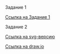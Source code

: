 Задание 1

[Ссылка на Задание 1](./frontend/Readme.md)

Задание 2

[Ссылка на svg-версию](./task2.svg)

[Ссылка на draw.io](https://viewer.diagrams.net/?tags=%7B%7D&lightbox=1&highlight=0000ff&edit=_blank&layers=1&nav=1&title=sprint_1_task2.drawio#R%3Cmxfile%3E%3Cdiagram%20name%3D%22DF%22%20id%3D%22BleSmaJVXqo2yb7Co1eL%22%3E7V1td%2BI20%2F41Oaf9QI7ld38kAfq6vdvutt0%2BX3occBK6BLJA9qW%2F%2FrGxJWRpZGRjyzJRtycJtjFGGs01M5q55sq5ffry3TZ%2BfnyzWSSrK9tafLlyJle2baP0R%2Fb6a%2F4aOcjLjzxsl4v8mHU88Hb5X1JciI%2B%2BLBfJrnThfrNZ7ZfP5YPzzXqdzPfFm%2FNj8Xa7%2BbwrHbrfrBalA8%2FxQ1K6UXbg7TxeJdxlfy0X%2B8f8aGgHx%2BPfJ8uHR%2FzJyI%2FyM08xvri48e4xXmw%2BU4ec6ZVzu91s9vlfT19uk1U2duVxmQnOkgfbJuu9zBvmP909LG%2B9j4%2F%2F%2FPB%2BffM%2FlPzh%2FjSKiqf9FK9eim9cPO3%2BKx6C7eZlvUiyu1hXzs3nx%2BU%2Befscz7Ozn9M5T4897p9W6SuU%2Fnm%2FXK1uN6vN9vBeZxEn4f08Pb7bbzcfEuqMPw%2BTu%2Fv0DP89iq%2F2Kdnuky%2FUoeJ7fZdsnpL99mt6SXE28osxLqRsZFvFgc%2FHObPdqDj4WJowpzgaF5LyQG5%2FHMz0j2I84bH98Ntfs4mL7n%2BcfVm9%2F%2Bm3x3febjayTw%2FtQzq2z%2FIDQMQ8vlslrCRBA5N%2BuaA0MkHIjQvyED8sjn%2F%2BoMACh4BR8Vfpx948l8bG%2F%2FiSrYybp3j7sFxfOeP0rPX8hfmJnPRXJkNWOlL70TIV1GwQs4tHx3P3m%2FV%2B9CneLuP09%2FrlKdku5%2FlF6832KV4BVyXxbj%2BKd%2BnfJy6MV%2Ftku473mZICL%2FyQnl6uH%2FKz8ct%2BQ53bPO%2BXqa4Z7Zb%2FiS65T%2BL9yzYZ7ZL9Pr1G9CmHx9kvN2upC9Pfz5vdMrtecFm6XpP9%2FFF09qCns1PIxYO8Wq6TEZYh9l3zfOFnh7cPd98g98q%2BPbwb%2F%2F6WmsV4tXwonmu3j7f7wyksD9nNVvFuVxKSZ0Rf4D8Uvw9idbdlj6SC%2B3w8JtR2qLa2m82C4GbGabv1Zp2%2B%2FSbezgt8cxxQ71VqkdPKsFjinuQKR12tcEjv5QOfyQ64yFmhCguhEs3pEh%2BY%2FBuvHzbpc%2F76df%2BYCvNxhpfArOefL5j4TPTKs1vI4WSezlCSTuRNNgnZeh0XJ56Wi0X2dlBMyoJE0N8qvm4hCraDXxdPAuD6mXJRnHV4SAyjbjQ%2F%2BMCQ4lcNhz6Gn6Oh4ADLxeOHxY06Wi7I9w0iGkQ0iCiNiPLuAXE65da443a2xj2FmPh7EqeOsD37%2Ft2bn9Nft2%2FfviJYrO072pEULHam%2F6PwNC6e44EnaOElAeSBR37gxH4GKJtPBYJm798mqdDRrzf7eE%2B9XiSrhH6dLJb0y9Vm%2FoE8ahmfUUfevi%2Ft7btWC87%2BD28%2F%2F%2Fv77uf3E%2Ffr5n%2FzN%2B9%2Ffbv8eyQxi11bN3YQMAPjhfzAeA6g%2BUiQ6pxxefefH0%2F%2FcN%2FE6zdf47m9fR5%2FXI%2BQJREGqYUwR9DweGm%2Fv7%2B352C8aeHf%2BZ4PSmDlhEqLJQr4sUah2rF2uLF%2B97K92%2Fwafx2QXj9zOmiUD4JuNDn4iBKh1M5VQGizKsAGVAAsli1YPwKxtIapAiLBtFTKnPLB5f3qWeqpvUkt7MEvevkJwPLPyTpygdhXZyoASUh69zrAY3SA60M6wAXE1O1OTN1h6gAyozWVgOLRBfzLdBWOZ9nPm8nhp3v46R1%2Bjq%2FSMQzR9QUYBs0mCHmQd9CCWpig23frf58%2B%2FP2H9eajO47e%2Bov5yObtsraE32rLpyoHRqPA5VUpsgFoc1zn%2FFGLf3n0Z9OXx8%2FRavcu3E6d770fR8juzm5wFLu9rH7ysn%2BQfkK3XnA7IWdwzgFeHdSV%2BX%2FtTH86s25p%2FpHFh0WQC%2B0jBUELG0mC%2BQe2DDKthg46LMx12OGnTem228PPVHSswynn8HJ2%2BNsqTmU%2F87fcUG%2BcULed4bfnl02ptzv4SH6T9PgN9bnh4Y35J5L752%2BPqE93sRomR8jbB6OO60uZ47NSxmsZD2vhtjUzKGO%2BhIopr0S7PBnpAD5n1z19ecjyn67vV5vP88d4u79eZOoj3snNw8BCcLZjlWcyBRBuJh18jJ5Jz2tBXYBGUADMpNlGM9to1Cy2u41W7Nzc58v6eN275VM6Z7b1S%2FI5%2Ffn75ileAzdJF2cUYP1%2FQJwjKo0pCCPARF7SuJYb8j5GLgJMk%2BsfJsIdno73%2FO7QYnFvgcaNFThR0pYKYkJdLhDsBjNf7BY0ELiV44p3%2BYwKGoIK0lzTnN4jdrk9YsXqiVjJHmUrM5Y6bYjTyiv9e3rxOqucjush5xrK1wOCE91pLZN%2FZLSWfvZRcZPdc3a2kerLb%2FTjX%2B8o7ZHf7kQGzIXoGqdsH3kubx9BvnZ3igbaIDWKZjiK5hV6aDPKp7o5mCh5nC4oBwGJMUMHIovrrw8xSwu40SvTP34E2joqPTQPCvcZFWRU0IWroMsPBrHKJgr6VzbGsTLK5hUqm8ONQrypmW%2BmXrTyccNy8oQbAlXWSKWr5ZnNMKN6XqnqGbtAVsUxFyN8FSqJtYd82%2B3dHgJzLYxSMkrpFSiliKR90Ttkh12xV6aIPGCX3lG53%2BVDpXpGDRk19BrUkMtddP6%2BfZ62etFajPXwBPv2kUofzzfbaUaPvVI9NkYlDXZUUM6rMKrckEkj8sPrANBHDpCA3Zk%2BCox7Z%2FTRa9VHEyrCRJdY0mbTlMqWnFA3zWuNSMlQXiwUlE20i1ZnjkOCU5im1PEhhWZbKg0sXNhmFJpRaK9NoUUT6g23VLyKuIvMO8kFLqfrLl19cdZYBCovBBFSdae8IL4Fo7yM8tJXeY1P1lqLTCapKuvXkASFGDvKD3hSMuQSa0uNJjJVcUYTGU1EayLKwrKoKDqxs4jpxHyeRZFUHK68dH3mlL1CywO9QpBsqTN1ZlKrjDobljprO4thTF0UUm%2FGmuvCtVJY1kpQXR1yAeLRzlRSaHw9o5KGpZLGeKPuqGIcys56Fc4a05nLdyDjJlSqSIyrZhTJhSkSztcKXrVP5WIOz2q1g5DKYHVoKuWM3rk0vZPHhaIpFR0Kqfe8PtXj4YJYrHowKX6ZY1il3jGxHKN3BqZ3SGiaidm8ApfJ88suk%2B%2FwpLO4wbEa%2FWFKSYz%2BuBj9YTwlRtvYZW0TQeaKygLa0FR8GHVzWerGeEdHdVP2jnysfmh1Y6mMBkdwU6GIzmig%2BRUm5VkEiwbLiRXsNOFmCi9Pq%2FF8v6F7W%2Fwc3yWrX8m6m9xt9vvN0xXf%2FGK%2FYaZz87LPltdt3gfhKu%2BKUBaIFuYPWbjLXTF%2FDkBH7gN5V6RBWfvzB0XVmBFP1ovxdnvoAHLQDJlupwevPE6LePdIXqRjtf36PhvP66x7UHHg78MB69A%2F5HBg8qUY8vzVV%2FrVrymYpN81a2IyqWxktNu8bAsVVC2rqcp7SPYVFyKvQPFk8ZBUTizdkwQIhuJj22SVYsenpPS80FwWn%2FDrZnnQqVhuELPuPbZLWP7di7cdRQK6U9lgiQKma0o%2BONydUgHI2oCRy56zC3ac%2BJGhaS6RUCfIv8a%2FcFJ5QT1vpJoVh4Be6KzhNNQx8udXNgl2%2F5Mg0RKunnKev2w%2Fka4%2FRDmja8tilHPWJrNN5Uzr3OpGbproXAexXXJtvN1VV%2Bk6VsTcCnlnKl3JZ7YL%2B%2BIohfktW1bY7aYW2Ujsch7PGZezPZezY88yP5Vr%2BOxMoevPdzlPE%2F7bz6d7nXyfrD4l2ZxJJEa6lINC8hmJ%2B%2BJTTo8HOad8FjifS%2BkXx8%2FwZDMVevCFmkIz3VsuU%2BuF4klv7t1ceRMJ3%2BgEoJ3dwNi6RpFTNopRK3p%2FZGPOFOyjMfC%2Bub9Pl2M3li%2BUWnUW3idflvsSwqevc4B3bK94fcT37MVX6gWL7rD1YF37IW08lKyJ1j27auOBNjOqe0xrYmbYERMScHGeS20rw7Y4A7YbK4P9IMdXYmWI83%2FOgIOynmcYrlwqEMWQyRD9H1JBrNurou75JPNMG0AwGKWPtZrOSt8qK32XWYRdKn0ov6QLJ6%2Fs4HnOa3fwHM7hb%2Brg2YFbvpXXleplnxl%2FUMeqV5zC0JrqbdfEnlI3YSomD724bT9%2BynyQ9d3uuWxVQ8b2YvmpRQ%2Fk%2BL3b8gRKzzcYWMB6T2dYYKLlI3YfpktcgDby23EGSo4AQkFrjkBWZct4AoHxBCQ9AR8xwTuroSdgR16Z4WGEzt7lEX2Szz6zCjzCAwXgkbAV5OkYVAcKPuI3vcuMuCzxG%2B8y3FY6C%2BgqQgVWnESJclvLwcAEVoMawwTp21LcFqeMK0AJTGvQiWnmkfQcOkODCHRAHWF6zGekF1musTeRdV%2B73UmkNg9Rtnm4ykT9Jp5%2FeDhch%2FN11pt1UlxNpfDchNm%2FKliqkcITMntBNsR1bwEw41hiuTxvm9EWq9PeZejw5lPhFCNlrJRFgYSU%2BWqlTMyU2ZaUtdUG8SLkKTW9vcBrSZ4Cxs5DGsiT3b08MdrpmPRupASUEib9AAX9SwmUQqNMSij0cqhY1G1xkZEgToIi%2FSTIWNjDsn0CxvYh3aV6tLC729i%2FomN5rh1dtRXLCx0SusOxPO%2Bqq1gePGx4V2V4sTx2Q8htmrDt2Pir4ZKPrjb1Q%2FaJVUTyKvoTtROAozXorBxuI3VEZgv%2FVBDObm0Lf5QqKdcql2iP2tqtccvRvZGjbrfGFrNEGCthCFaCi%2Fq3ErrcZjdxuF7icExnUzdS6M%2BAG6Q%2Bn0aHuOlJ77N83okGm5613XNeL3m%2F%2FJINPzsR5SrZ2SwIUsTsKNgADC32%2FkulsE5X69fh1y9g5us%2FtA5idqJHNuBCKR5b3lB0VI3t%2FX0Q3N13JLYOEElVO7QuFJg3zmmTRJNqN1Yb59Qpp4dgV6%2BBcxqyiuLcwrbWDXP83SjpdoeolDnF4fauk10%2Btu4NcWgdooP1wTtXgpch5xr5q3hEuzycmCbj6ctDOtSP1%2Ferzef5Y7zdXy%2Fi1FuPhVNSHvanzafCtUdMfCFX%2B%2Ft4T71eJKuEfp0slvTL1Wb%2BgWjzcuCgJYYNBzEG98gFqrhtG9CuKKjQpOdNpsfrIMPJdDEFsh1QKlVnMVKfRbxlSBgsUSygblDB5W7UlO2p00iWINMxP3y3rVVCew4ZFIkgcGRQs9kkSh3wdgwCj0EtsMcI3j1QQgaFPHGOj1F0RtEZRacq3PraVKHLtAb3ARpOW2VDS%2BTZRhUOWhU24%2BFUqSNFez%2FcQzRTnspV2KvQVQ5iY2YOtPOIK0oUKStxlqRRVkZZXb6yYh3LV6qKbICPVrUqAtJts5nleVnAPqPy9ZQWlZbNiAR5OxEJusI%2BSyujeWBuqLe59Z8joE7NqIvHxfPJlfmrTahoQfiQxYQvXGgj1AWC7t0l4HhAEldhxZBUP48TFUYKqNzBUo7glBIQl7oVzWsxLm7CRfoviPPaB8wdtZzXJOGmI9Jr4ahpsgGMLCb3zQ%2Bsa9c5%2FmvIO4AIPe7xvuU79b8djAk9AEuX1fEhpZ4ZDpkzk4YrVH6%2B%2FGGVDz7mDW7G0kTZvCqA8YFaIsUA40sQOteyG%2BPtvBg2h7ci773sH2RFolsvuJ2QM3gL2ak1q9mczeKn5Sob3yOJanky7SsuwTL%2F74rfTW5j0n1GtR2VfQluAOXKsX%2B1OO2wTXssV85XJsMveIO1yoQyMLyy0cuYmRPqZ34kugIKFfJPjKjPcivNjwtieUeBwxYfeCEnIKQvR9s87xN0%2B27979OHv%2F%2Bw3nx0x9FbfzEftUufbYIvwwi%2BDLljU9GSKTd3xoBismm1YpV104GAL%2Ft54d2akBOikqpBNu4EV9qh76g7HKhq8AOcU2LCb5JSrbwOrvL4EFXJmamyhnhyNSEmnQ0QIcacSeWTb2eKHKDjF8tB1Z4InTJmrMbcK%2Bldv6GCfaV7fcvLy4CDIlHgMPOKHREVURF4XsX82sYMGYIZos1Wz9Bzd5obOLRpQ5PET6gQDE8J6V0dw0dMpIbe10AlRWoyfwroK1MvIhunAtFRnq6yIGFF2i2hO28mCcdRl3gzG5RBZKeldog5DE%2FdqiVCDPFDt8WIAQuPoVpvjACGav2EQtKYQhcX5ZGkqC66LsGj0yUFjWFd6IF1AfnMPiQi9CwqaBdAKQM5dtvbch6iUeCzlpvV3ChwT9xK5cYzPP%2FiwFvtlLmTuN40%2FHL0MsYU0jNbSDTeT4uLh0MyL1ImtaEQBYF1HUUeCov%2FbUYE2SwKGRAsY6DbBY08yJ8nCOmNKZsppORlgp3gS4rIeQ4z%2Bj6PGZ1F5ASshp1iBkWnEdglOg3r2nIadXBkd%2F6FE0PTa1RJpC5gFTEWxchlO3xJg1UU%2Bte2b5H%2FmEWPPP%2FaDa0I%2Fxf0iGT%2FTj%2B8X9%2Fvvvw2%2BucHf7va%2FGSt%2FwF0xSD5o1L%2FPmQ0ts%2FvznVF%2BgCOrNgRkTYRwhPR1GXJZqATRYjrfnBUTiI%2B6y4vAV%2B50hbQJKfEakWUQi4IyeeUICxebeeULJztP8Gffzzc%2F%2FzPaLL47%2B7jsz0eiQt6HhEoSfluzugAv3Rcnstu8E6IWLZZdGojwfSE1343STTtrSS1nNhS4sVnd0p8Do%2F7mXqqjPfFCIXKLcb8iYuE0OwkCf1W7r6VLqmnctB1RXQZ3P%2BSAlGhhpv01dHtrsYXES8COSUuGk%2FuGYRGyR2J%2BY0ofbBcpyIn0BMZb0g2LMff30rK1N9v04PvMluClaTDjUbx8%2FMqXT9fd%2FvkKT90kwrxhzfx%2FO3h2OwQL82Oj7fZ0x3%2BPCYzH17u4vUuXVnb5T08mH4Jf6Dx54Z5amdSUsqNguS1xSG28u%2BCf30reGJqQZ%2BUjSII0Nk3kB%2FOo5WaryxHsABn0NKrzoYmtrDkwic1hR5UBFax2IlaoM3tGbdxYFMfSm5O8gvIt0ZFZkFps4%2B88RanKtAbeRXJmsVl3%2Fww4TyDxuHGWf6Vj7cUttHB88CU2UAddeRu9e0Vyc6QnB12NCLqUayKlI3rE8ujnH5hDOjh2UoVcHtJprURiks0oO0eDGga0uhy%2Fiml2ukyKFqfdtujxVi%2BTS3fCvsWT0G%2Fhi5oMUJwr%2BFjNrc%2BqAVALgipu%2BGFAVhNUK%2BkkrFpQTen7T56bVenj4ntrzAX5q7mpDL1eXxYP%2FPN%2BhAIXox2h3hzHY%2B5s6fl0tpk0vlo%2B59MOR3Upyvdp2XJ49UzE8eoKwEiX6xCPdMSPy0jQIBtdQoNbNr6F29hl1wLSriPAzKhHiyAxjCEvia5ef5l6cEfc98Uu64lR%2ByGGqW8CJjZhCFaoEF22eEneX6b%2BK0gAtPbRDY3Aqdx2DhBl27vGifICMVgnSCnHydIErYls%2FCNj9Ovj9NxKLyx89BpVJwEYXl7j04qwZbMUbQ7j7sevQuYFqnxgguvAL%2FFKxtgvKFVK7ZPhquYmiJC3tzQM%2FbXpUOtsb%2BMUAzW%2FnJ7sL90awtOm1%2FgUBhzzJhjEkkKtewL3hyTjAArM9%2F4SJgFpR44VHBOFGhkluCYemNEHceTIrnc2cG3cOYFPeyIGkOG6LOVAN6MPPMPE2PrXTqsG1vPCMVgbT3vEmJtJxkv6u1rfUNpeboSl3%2B%2BCXevkPomIqAlsOFxN6E3sKJvTXjQpEC0Y7qdGRhkXDDELZ7b4iMYw4vdx7TKATo6g5dhR65Y0lb9KDu4My6f68QGAOs4npW6qZhcEUu02ghjeiwrRZMuD4SK%2Fjafkm3GBJoeeVwuUgvzii4EZCuSPfJB53UbRExHi2OLC6rcL4I4x1DYQr3fdmN%2FN3v4OPnT%2Bm019v98Gq1%2B%2B3N0Pq%2BrLWTimxA%2BvFl5VTJCwsCkzUlOSIklnZTuFULIyjmNcRElN%2FlXUl5YarUkPyypawQUHpOmcG2z09jj72brP38Pvrq%2FTP9v%2F7PzLlmuQOlhhjVDoGf5b1%2BfT8OOmHpsaFQsoBcVSxXVZFRu%2Fu%2Fmx9%2FW3o33Jlj5b7bjN7t%2FNiMJHj%2FBqFQOcvOhUjES8S%2BP%2Fmz68vg5Wu3ehdup87334wjhr95a44qHbbxYJkcKKMwKVS74Z%2FpUMBf3S%2BZcKTKnlUGPcynRhGT3IXcnD6MBMrAQKhHrqjHLC6eYaTrRDd9E5Fi0DzBHHBgvku30U5JTAkGs4fHnnXv9kMTbK44wABIwWhoXyX38stp3IQoYFzhqS55DACD6Ri0QfYOCEgFyMmE68TmQmS7aC68O4jaoH1NKKUELJGaRKHGTZP9dpKrC7SJL0ule8zy7KLC7MVrAL6CD0eKzHTQR4AqotVrAXr5y41I5zHqbLXDjpcBr2WypZZ9IDjCZMD2MBsFIQt0BahsNIp0pZw1Wq9gLM0jaF57%2BzQyBaMFdVyO6S6K8zSHHwHF8L7FIwD6KMpvvnqaGSGcSVCa7ggwBG9OYKzEEJHxT9YYA0M1YsR0AtZU7ww6wzx6rHtELYtXXzg5wBSOs1UhCJIXGDujfDpAXHl3tAPw8VfEGmqNmTAUG6vJuMZlt5drY4uJBg3ptcSgH30Hv3gd2tDoD9eZebAeg3h%2BISziwdUBcZOsNAcRDiYBP%2FyDuCUZYq5GUsJgNiPcA4vLCoy2IV24a0FnmNOE04qCcgWwxoduwYbr2hOPuq8V8801DETTfnaF0cx%2BzNZS2LUu%2FGLxEtLQObIusuUHAtoSM9A%2FbvmCEtRpJCWPQwHYPsC0vPNrCNqCwzoVtJhOXlGrlIfw8f3fQ4F172sudE0Ef27EVondz57JD9O4%2FcN48769ylAcJ3hJj0T9465V1JxhJiS0IA949gPeQ8vQEogXsyUzyxrEkHB6Uw%2Be8h01X7fAVHtNii3zYgF17qlF5pkHE7ipRH%2FwKzf3KDhC7P4SW0KV1EFpkyA0BoSOJJpH9I3QoGGGtRlJif8EgdA8ILS88uiJ0ZIMIzZami7CZzoSbUbvbmMQEzmB7DYheWzRkEN1XGUFvDmXdld6RUVKhjOH2v8CC0Q7V9AI1eBxbqfViVmn6b5Y9gwymHcumDKI1EJz%2BAQ0WK0HDeDrqS1dsyRPiM8ViWoKTGp2Bp%2F40XiGVeVkS%2BZ%2Fq8crjR0Wxnh1CoVEkmACd8KqLMiODV2filbzg6IpXghIjpjES2auk26yIiMCYfOMb6uLoAoGrtgyUy4UB2MJLW02xsESYTD1u4de96VtcsK01bpG50xi4AuNoaQhcNSRHU%2BQKBJ4W3ZStgV9FBwynHOTRJMivj6ujM9k6TaBh2ypDj0hiw0M5Jjpu777cEIpFkWgGNMJEt4taUYOJ52JifcJCzTDRA2z5DBNpJlW646dbiYMEsKYlTgdgQw1Rp2jsm1H3pxlWeZbX8BJxsLY8SeAgqKc6w0EJJ0g9DkYWMDBqFbgvEY3rHwltwRxohIS%2BRBqtQULlSCgvOQQJba2Q0AdM1Szz0%2BHIEm4o3KtbpGG8wDZlSIJGMVSKfjowLbDo5zp9R0Z9Ceelf%2BzTizoQjmBJRN4N9inHvga8gXphXwBEr2pjny0AL4YG0KDe2dIjgXoqOQORBswFPOrhMtz%2BlPUQ8liQXkR58ECaRBYdUa8BS55mqAdnslTV%2BoHZK1YVp04R9bw82Ko9%2Fd5p2FJa%2F4c0KNnnYMtz3L5haxBbdnpRw8EDabbsdIStBrxwesFWR9yuBtqai4hEHNJTWViANKht56ENr6PeNPIgWE%2BRXvRp8EDaBto0hLYG3GmaQZuA8ZR4ZCl40d2SadiqaDL%2BCiGstiiUuVB5JwRhxjU1ANacN6w7APMdhV1U4fUxBP5PpBeFGDyQXdB%2FGgA7F8Aa8Ieh63JcqXcIg9k%2FWXoSpi83DWo%2B5cEZUDtLPBhQA%2F0yWyWs6chQ4uNAVX%2FaeAjMmGgAFCWdEGMaWDsX1hpwlGgHa0Awe3KS1DoyIHa%2BMEgEFx2S364GxiR2NpTDWGD3neY4CPpIMncaw1gn7JEGxs6Fsdq0FfrBmIg8csplMCIuzBgIUh9zJ46k%2FctgW3rxzSViW20Jkdk4U%2Bmg2TpSmwRB78gmUdfQO7KRudMZ2SQCuAbZVCNbDcnRdOMsAuLZLeCaS%2FlyUEX4q%2FXi6ktM2Q6CmJJVFqrZEha2cpwLgRaMitXzEIq0hTOgE86ZIm0dca4BXYlmOAcXabdD4YUB0raodzFBzYp0kxwOiR%2FIM5ZMqaYDE%2BgBXiGO1pbI033%2FbFcl8RdWbL0iqc840sjru%2FgNWYOAUlswBRpBKbL6xlLTS%2Bdc4SFoWtZefaMpsgRwSri4iKtIlxWQimzQbSQAOCvDIA%2BwNOPXDQXO9sUGSOuLTHAS7hCmy1UDdzownLBwZ1t9F815Q0jMtAfAcOL1nZhpwO5c2dEU7DxBYqZbDo4Sp6uiFftJphP76kh5QtfbMR7pTTnaavhR2pE8hgiEEzvbt1Uipg7sKBxien2XMsh0hu8fMQfAjiLTwNcgZg%2BI2YAfhUFMvnOkWsSEcz6bIKYkL6bBzRZxs778laQPCKyq9TR1oGdhcdNR2a8d5tIcQpKpPQB6Fr%2FvJFODm%2BfKjqaeJnYvWNys3lA0nJotYl9tGSrHWfk8FBSpLLCwdeBv4bDP7TsN1R9EGuoA%2BFv8vtNQDfadKzu6Yp8gEbUB9pleCmq0kHytvFoM1IEChsPAiB8WxekgzhBope0BcMAgp29eaYOC5wqPpiiInPrU0nz1hUWB3rictkpuMrlE7Ko9%2FxJlhEhp7FIHnhcWu1zX7r0LHnIHEb4cANULck38Uk%2F0asD2ohl6uXAA81yGaYNwzWVEAuHwzpAahNOBAoZDuKjv3TnkDiJEOQAOGOSaGKWe%2BNaABkY3fBNXy1tQhTxd0FeBZpMy6JEQ5vSKre8jZYA2BX1O%2BT5ki%2B%2FVgmQHbDI2tpqVgKQj4ewoB0mv93awyB1CbSCZPK1B0tQGagmSNYRHW5CsrA1EEOJZuI5PxPjJFMTTaaPTAt9qgV6BkxcHffXFR2L3TmkndEciOqUe%2BnrvCYtcCb%2B5f%2BgbAMMM8vruhW6g71zh0RX6PEB5TVphmSE%2BIe0K0pA4AW5lILGRWEl4g0hlm3QHiKr3Dom%2Byn6z85%2FuHpa33sfHf354v775H0r%2BcH8aDaEnH5k6PQARHEcJ6TJw2AMcyotO%2F3AIChbck6%2FU0CikUjXHVydrF%2BjjF4hUtWf8NFJFSn03HTle%2FJAvylCrYIdA8eLoRfECjqNheNETqIbE8AIKlkTnPRCoxIUGFwhOtWf5VGPYUOmOmo5kKoHKvrCg5A%2BBS8XRi0sFHEdDpaInNJ1PpdIzNMFMKmOI1OSYWGJVhhItAeO0xYUn%2BWRMOrLIUHwGFAAyj8SU0F2wB1db3srdHeDME6WxRh3JU5T2MYJjjUOoPnD0Ik%2BBB9IUH%2BiJlEMiT4Ely%2BYla0Iq5xwuvYTunF6r9mBKHTyAXoT34ZjCcpiSjCmB8Km%2Fby8REmsLlkSjBnyNGkjUkVNFacsjeL0NoWDB0YtTBR5IU6%2BgJyQOiVMFlqwOmvvxmZiM04jKR%2FgqhepmRRfsHNaWJ%2F9awj20bJVYqAO3SuQGzMD0j4YyA9M%2FGupFrgIPpAml6omGDbhVLK3QEItst3UJBC7pzUGTillXhvRBPB0YWXjEC4KgZ8RDgyhI0IuQBc6%2FNPUIeiJeAz4WvRAPatbdPuKZSrwzpUcfrJNQ6X1gXe9pMmgQdefytAf9DaQpO9cT62pTZuiGdQiuOu9h%2Bw%2BkNiP3pEsBy6HSdmipyd%2FRJYJqbTEtIwlfxW0jldTUMiSWPQCsHyqk94RLJIaQX0MeUmOANeSeegJsDdnRFGAF3J5Kw6cVPGg5hF4c4tWXm1NNbFGgMnlGRh%2F1gXh4XPvb5xpCVaArmgONEE8mY9kgXg%2BI14DORS%2FEgxL%2FJgybtQNlvsiUYJyEMp7Sk3b20r89zl10qZ%2B0f%2BuX03AuDyRri9pp1jPbhZRYZzAJGFcawKQX9U3yIkMH1z9M2oI50AkmJSTMwGQPMCkvO7rCJMzzUq9lUQOGawOH54tUFQBisFMDgDpQxwAA6PXtJ8p0hOofAAfAHiPTeMQAYA8A2IA%2BRjMABDYvTkdG5UsrqGhoc%2BeRbEzOuP1C3MyW9VWnl4iNtaVNgg3UU4qUOjDZAEhp9b2HaEsEAvtHygGQ2dimva2eSNmAzUYvpIRac%2FcZUTWg2FCw0GlQtAHB6g4UdaCt4UHR9fomrsHjoDcoDoC4xpYIUBhQ7AEUGxDXaAaKgEGvIn7aDPz8%2BCkTlPXd7plM0mWBYW2BkthMVFrGIdMlrw8wBBaa4tY%2FMn0V%2B0dDvThrBCNp8kz1hMMGpDW9waFAtACTdZLTcTOUoy5GyIqixHPCrNMyPIqc0EtNPZUXpUroU%2BoH6slP4%2Fi9Qx8UetEP%2BvQiqBGMpGGo0RP6hsRQIxAtYI86g76g7K3RxYqkSMIAnQKtA%2B4J8lWFKFCaPKonRY2DFO4ICtbTIIos9OKoEYykqbLQE%2FSGRFIjEC1B%2B6WQiliGABCVYNCSq9m3MpLtowM5oaKj%2FEYj%2BXSGsfQ1QGJ9sSoJFV82QEBTDSRKJPv1AIm2r3A%2FULDaBlFQIc%2Fz0ONIAnEqA4kaQGJtkhD9IFHcOrfFEChx%2BejmhgyJG90pql1PMrpE2JQXvaqQqa8SKj2JPTEFUGmxUIkfg1bwCKIu6EzBQ5RS2kElmT5pbaeQOFYwrqYSQ0vgrC9KdhhoBpyCUgwChwTDphQ4hVwKDZhgOqMyZCgIjHLg9CmHcYoRzoRXa4lVZT2%2BUlDUk7YGqWyEKFDeQ6iy8ESToJP%2FKEMqa2CwBxgcEnGNQLQEdRaOmLXUgFvXmka64y8KlEKdRBire6jD44hXkKOwoRO8hiwJL6V%2FoLMFUyAc6pEDSJxq5DMdL%2FREvtrSpB%2FyCVpetLiZKImUJDZKGgFLIuWFFhnWEK4%2B3MAf3n7%2B9%2Ffdz%2B8n7tfN%2F%2BZv3v%2F6dvn3SAMv0A7d8hIbuVh9lkLGEAVBV7VwKJCwGc7Bxvv7xJ%2FPOYFLzyyC6M6yQKmrnEH5ylZgcEF%2Bh%2B4GV4NKw8PlQuPk4tGxHVEiekmTQkMUwJWGKsGxX1xrfaYrvbiOWGHAR9bAieORyvF7RyoZ1i89kKq27d0%2FUsmUUxqkUo9U9d043ZAKKi8tEmAICrnUbp7NOVWuIPXlUjCqFW9KLUZpQPFphx6LURqo0cF4U41oPlWPpnGftASl%2BjSftm6gJHCf1BemgwhGPt0vjg8Cx%2BTForLIXCWOaUDAyftadv%2B%2BlkwnHj1wrD7fXf9GggbZIgbWWhAl%2FXwtOFmkHV9LpvLusgBNXiCqAA2pBDQNyDNtl7H2oNghwlki9Ki4XancCHIk%2FFUmcc%2BlwfE%2Fvmyyo0%2Fx9mGZCllWPGM9f2F%2BIif9lUmRlYntaJlKWjaK2cWj47lM6Eaf4u0yTn%2BvX56S7XKeX7TebJ%2FiFXBVEu%2F2o3iX%2Fn3iwniVrol1vE92ggs%2FpKeX64f8bPyy31DnNs%2BHdTTaLf8TXXKfxPuXbTLaJft9eo3oUw6Pk8GB1IXp72cCH%2BBlKRjlsAefPazg7BRy8SBnuDjCMsS%2Ba56jWnZ4%2B3D3DUrX8%2B3h3fj3t9QsFvpmfJCHeLs%2FnMLykN1sFe92JSF5RvQF%2FkPx%2ByBWd1v2SCq4z8djLdpSs1kQ3Ai39OPtvNB8Xg2rSp44sVjjkdwKxx59%2ByscsuTzgc9kB1zkrFCFhVCJ5nSJD6RG0P5hm7z97WdqcpfAhOcfLZjzbiEvtY4Wm8%2BUrVhIgY2TQrC9hVoXCcyswltDIZCb1obSh7f%2BNEj5SG19pqzGsvh0SBuM3bYwLhN0%2B27979OHv%2F%2Bw3nx0x9FbfzGXyYSppY5AtSPKkJQUNiSagerwpNJxlAj11vbiSHqWyXxs6sXVEB3ixpUbbSObB7OO3DhQsMTG6vlQlpUOuDgOSTJFGCaUvFJOBxSTzWbsTjbskmjw7h0u41KTxCihczqHND8sc6YhCwipIQ9YMXj42oc0aFyMf2f8u9fk3zl10uJsgToQW%2FPlNQ8seMDdw%2BRR7S94MUbuntPV1aq7dwBNun8RBk37EOuMphSGWhS2%2BuUgKcnC9E54jfk3uAyvsYagnUKPNuwt%2BBk1yGZJ%2FUKWf8HjyUgdByiZQG5XsNp2wiUVi%2BLV3P39vS3YEvTv%2FHQw5JVbsxa2ascWLJyT0WCfYTCELP3IpnRPvssTctoowmpsRm3Z0Bs3E6rGmCacGpdvQp%2Bid5ToFAl0qVqufkbMCTh1nI72R%2BDn1yAPItWA5e47UQgwZEDDgtwWosrgIm07C6JaAXrZP0gBMvXFfxXjUcfea9arVO1oQ2kR9eIetlMV90AlTcTuTN%2FinekZdbGMItMoPNK%2BNIBNInnDxLYgOrf6YZD05XaTzRw5910WFXyzWSTZFf8P%3C%2Fdiagram%3E%3Cdiagram%20id%3D%22nCSH0NPejKzlh5-jar6I%22%20name%3D%22task2%22%3E7V1pd9rI0v41Pue%2BH%2BCoW%2FtHFjNOJplxlpvlfsmRQWBibAhgx86vfyW00Eu11ICWllEyExstILqq66nl6eoLfXD%2F%2FNfaW92%2BX078xQXWJs8X%2BvACY%2BxaevAjPPISHdFd3YyOzNbzSXQM7Q98mv%2Fx44NafPRxPvE31IXb5XKxna%2Fog%2BPlw4M%2F3lLHvPV6%2BZu%2BbLpc0J%2B68mY%2Bd%2BDT2FvwR7%2FOJ9vb6KiD7f3xK38%2Bu00%2BGVludObeSy6Ov8nm1pssfxOH9MsLfbBeLrfRb%2FfPA38Rjl4yLtF9I8HZ9MHW%2FsNW5gbTvRlOvq2GujmcXn9zbl6wOejE7%2FLkLR7jLxw%2F7PYlGYH18vFh4odvol3o%2Fd%2B3863%2FaeWNw7O%2FA6EHx26394vgFQp%2Bnc4Xi8FysVzv7tV9NDF9Ozi%2B2a6Xdz5xxrVs3bOCM%2FfLJ%2B9m91nh%2FWt%2FM%2F9Dvl5uvS3xOtAvn3ztT%2Bbky8VyfJc%2BaqwSxOn4y%2Frrrf8sHEWUyibQan9572%2FXL8EliUqbsThjhe4g7MZHfu%2F1Q3eM%2BOAtoRyWFh%2F0YqWcpW%2B%2Fl1vwSyw6WIzP65dR7%2Fny88JyV9q%2Fz97d%2FctV2WKceL4zHUNitMaOfzMtaWgt6ZHV03tPGdov%2Fesf3tXXy%2BH4d38%2BtUYD%2F02%2FY9j5YzsLBnclHAFaD%2FcGQX5kkMYMjWvxI4NMBAyMVdawOMCwWIvgY%2FsranCsX4%2Bhhevfe%2BvZ%2FOFC7wVntdUz8y%2FSgx%2BhFmnB6G0780BVw6EJL%2B7sz02XD9vOk7eee8HPh8d7fz0fRxc9LNf33gK4yvc22463CX7PudBbbP31g7cNwQa88C44PX%2BYRWe9x%2B2SOLdcbecBZnQC4yW6ZOp728e139n4221wjehTdo%2BznS8fpC4Mfq6Wm3l4veCyYMb62%2FGt6OwOb8NTyEgGeTF%2F8DuJDrF3jaOpHx5ez27%2Bg4wLPNjdnfz8P0KK3mI%2Bi59rs%2FXW292pRB%2FCN1t4mw2lJCtEXmDN4p87tbpZs0cCxV3tjwntHTrY3o1Gtt0fcfbuYfkQ3N731uPYT9F1WcuXYVr4WR9PclNyiqOyprgrnOKh8oCznNUqJ9YqkVDnyYFRME9712%2BCB71%2B2d4G6ryX8RyQe%2FQAAtGHykfLN9bE4TgQiB%2BIsh%2BKK5yxvfjE%2FXwyCW8HFYVWpdSP0%2BLvGysD1pPX8ZOg4jUjfhudt%2F6OW6Xxl%2FA3ysZEbDuMu6AnUF0fKOIWFFtQbEHxJFAUTHtVQFFvQbEuUMwGhApB8cfmj%2FHz5vldf359Nb9%2F%2B%2BHj17vbDna4MfcnMz%2F54st1IMHZ8sFbXO6P9umofH%2FNu%2BVyFQ%2Ftz8DkvcTDGZtPQoj%2B83z7Lby9a8avvhNnhs%2FxO%2B9evCQvHoLvG91km8nr7%2BTJ%2FX27V8mN0RcMv1V2iB8MwvJxPY6vul9%2F%2BHmzfL%2B9%2B%2Fjrf974%2Ba%2B%2FVtqXThDIR1cGNnDmxzf%2F6vz38%2FunL%2Fab29nVCj9uxh%2B%2Bex0dlvraXwSQ8EQ%2FySlCzX5MudSKhFUlDOVFtdkvxp5PzfAvlNQZjbTgT3omyXsmU5m4MvpTTPoHaQaT5HB1bkZbmt01%2BUmNTf10BRhOJx9nN6b29e0nw35w%2Fp6%2BoEHHqHNSI2JKa11sZs%2Fq4MV14PwF3zu05sVPWEFMIj0R41uvl%2FMdTiZm22LE3nHYXF5kIuL7GHmmD3LKHJdI8bVzvL8KBbATidkP%2FguENKD%2FN4ehwxufCdVVfDLrnC0%2BieAz7GcBJ0V3Zt2YdZ%2BddaMtvhMJb9ud6SKccVIwpNHJEKmEJ7NutDKetGtnPY9jCU9y7xn8V0yVwLZ1Ju7X%2BLjftC0eJcwky1CCm2CdnwmZTmtxExwzdQH2mR8EeAoY8hTK1AHz%2FHSgHlcxUAKN0QFkunqXTw5YGmAHjCKyA4tH883q%2Fs%2F0n3Xwzn305c%2Ft6ncH8RKvNAbULMpjdN3k9YGBIMoJBEv3NQ0%2BOBRciUvxSpGDrK5LaZjlMJmD6GtwbmlvvfZeiMtitynzo6gPsl2bfD%2F%2BBiOxYfANwS%2FRMxzrJb9FvU%2BdvuF8vH7zfXP%2F9OPzxrI6Vr2ajY9IbyBSpZO3qCq9Ia%2FBNSc4jBa1KvJc2IoVTkgUlQBWlva14q9A%2FJrNOS0WwOMBNUBHBbitoF1HnLhrS3Dl5LdSZ4U263alZh1Lm3WjIrMOSrXWtKVGSdV%2BXWI9Fa2P8hFtm0YO0zUyXUT2euTEufSiXMTsYWzBpGwwcQMsMWhnwrQAKAG4skYRVFlQ%2FkD%2BIxjdnh7%2B2x9dBOMaOEDh79G%2Fu7P9%2Fu5fc%2FfvcPevEx8JopzwluiyS%2BIWjXurQXwj1ohfgmv03b8o%2BaDoSPC7Dt3LKGqjCuZ5OTMbcTkz7HL6YhgOlDNLiICFo1TNFXPHPjymZFAqN6YsPVOSLIpRFLmQhWgo6mArE7q4GxyUnQ5x9NOuR3Zc4y8ZGw9ao3G22Pgqi4xhgZk6qddYgdzZvWPLk5kVyKxzgvEutVSINMfkYE%2BH3KSyIm7QFKjAnkaayw0Ndvh0lK5BFLoC%2FAF4ZCTih9NHJkMo%2FHjVNxZFJ%2BZma28y9%2FdWNybuMsYcDUx7MOSMeXyxcos1M9RIJVlK5Ng3dxElPXJrH7ch43yQLmoOD068zW06Xkno8c678RfXKd19eLPcbpf3QGyyDd1jPoQh%2Bd77KARhJgoJP9LbrKKHmc6fw%2BeIsNpfXz75EWTHcc0qvOH%2BeRauCO96vzdGd%2BZ7az4CghSM1MaJP%2FUeF9tSVCEpJDMZecTzCGJvklKU5FjxiiIIoTUiSNaTIDmKbKMImYyHg98t4ppREhWPiEA6Coaj0NcWBNiY%2BNB%2B8laVBsmkRgJO42j353XaqoQdSamnATAckI0BS1aa7yLBc8q3ZCI5ykFUtthfmZUswg22WYatq%2FPM6mrtnATjtlUjtdQIa5ZyaiSxOKOWSAoIMiv2OKG126dEDweFCSfAoaOY654USwq1VMHfUfgMMpZq7wW3duoYzVHU0zeBJFAwoC5Zt8J0aSw9Evn1BlEs64l9%2F%2BY47OXJPt%2BJRkaFTrRZSZrrcNhCtcOWWXTSqyLYMlXLOJmFZJxa2CodtkSaoypswQkql2R3OATpgiRvZHA8NDo1lV7sngd%2B5SgBnQQC0CuZ3NWgl0QKqHz0ciyWS%2Bskb1Of0S16HXFV6GWphl4ScX2LXiqgl0BzVEUvICsSotcwgZ%2FjQiyNALZLDvb0%2BPfzrMKUplv5lRGMAd0qDRYtiURRBUGdzgV1Tt1BnVU0860iWIwkqhAsWhJ5gxYWFYBFkeYoCosWkHUJYTGFoTQqi6DQyIRChrLf42I%2FLYFCRJwi4W9EvD%2BisZXkPNTA2q8JCnP0SQIKQTtVGhRKJJ9Kh0JgyYPD94mp2IAX3SGkKiQUrGWsbyDLoKG0SFgCEgo0J0VCrBYSAhmcYbqEzYDwMOXfDS7yF53tfm8DwUJ1SIIiB%2FaBLQ39VCClAOgHdEev2Gg3lJNiqcZJsVtOSkPQL4%2BTohb62TAn5TD0Ey%2FXbnGvWO2RwD2nQtxLeOj1JkA1zPRFgLqDVmyuG0pqiQSqEu61pJZm4J5Ic1TFPcGqK0Qgks1hIE9kSS%2FT6IohcfwsgCtH%2FHRcAtMxgb415QGXEoQWjW3oo5u1A1dD%2BSy2anwWu%2BWzNAS48vgsigEXzGehlgsbNCIxDBcNCrpacDteRSSykWaVaw0cJWgpHLgZtUdlTkNZKY5qrJTEJrbgpji4iTRHUXBzYFbKPioL4MvkOkEOM5catCAmpQqMreb1AEMNs0qDMBXoJACE1R6fOQ2lkziq0Umclk7SEAjLo5OwVe%2FaQQwmlLhkEcwgorK02JXCmkVEcS2snaQejP0GYzNcJbCpwBThK2amVncfSAfIazQC2FRjirgtU6QhwJbHFFEN2FwBV0TjsGdAQJrbwtjpyiCRYtQ1qI9%2FaUDmSqSA6gAys24gcxtK%2FYgEqhKQtdSPZgCZSHPUBTJBR5NLjs2IuGSjLaBBRoFcughABt2Ci%2FvngW45GiJTQKsySHPVZIdYtRfQ3IayQ1zV2CFuyw5pCLY1ix3iCrqdnIhsBhHPQSvE20hOWmNoTwhAOguyQ2UhHdKU4Irwnb3s2jt7Ia2hbJFYpgqhHdIkkgUt3CkAd0LdURTvkCboY1JIe68EKdMtRoEMZwb%2FJN2SlKSvIBqJdx9H3Ug%2BQAuoEjppURoJtkIxAJ0sEVMVIK9gJ4GvxNOoO3ZEWkOpK7E8lcLTuskr7V4qJ2tPOlFp%2B1U%2FogroK2mfrjRsJBcbpGu1wRAyxcARjYQ8xpLdwPoEPuNzSpfm6Yydi3goWYBcEeKpwGoB%2Bp9gi59NVZvqhvJaYpmqhHqobmZLi3ona4%2BqqIeAZE%2BIegadMk0jMCxGutxuKPhi3xaFXI%2FHhKd9Ogfb9lApSPccGj05xcNJz91qsBNJ5MZqwU5Ue8SIGkqliWWqFHbWTaZpsfNk7RFhJ18pqRg7BXSaI7BTso9mi6DlImieBlL6B%2BRbq40%2BkQp0HQBBkV179IkaStiJZaoUgtZN2WkR9GTtUTb6FNB2siuObS%2FOklEwW4voLCywLbpb5XoMhFVg8kAoiGuPIzGQ3GkECmLlmDzJyLUoqD4KirRHVRTEAi7PESjY7sdQkSWSX2ZfMRoqwMFBtsv2pa57cSLCTSXhYOVIOLgl4TQHChtGwsEwCSerPTW%2FakMjgK9Hs1zTNxmeC36dvKEQqjSniVVg1HD4Zbi141dT6TRYOTqN3tJpmoNfDaPT6JmtYo7uUt1i3AlKIoFxyYbm1WCcLpFLqh7j3NqLdnpTaS%2BRQJXCuJb20hiME2mPshgn7iKjQevryVWAGYg2pIEvTWZeXrCLAtO1g5iAP51%2Bn7Ts1wKltKZJ7K1uoEqBUgWCCwuUhs5TZ6u27k1lt%2BjKsVv0lt3SHKBsGLtFB3I2FFDyqKclq%2F9EfUOZlfQksfQyxriDgC%2FGyvOAv2z9kajlVbq5OjJUYLZAPWqSTbnrM9sGkGdpBAIayjFbDIlsRIuAaiCgSHtURUCjtC41aXhIRoUkMg6Bt2qR8Ti9kggMUZXbryNDBZYLwPm0asfFptJcDOVoLkZLc2kOLjaM5mIIes2QvEyHoHL2LnJXOZDHzwS0TqW2uCVFc8%2Frl1Hv%2BfLzwnJX2r%2FP3t39y1UCDYRU%2FMnMT6bTcr29Xc6WD97icn%2BUGOedfUmvebcM5%2B5u8H%2F62%2B1LPPre43ZJi9l%2Fnm%2B%2FhbcH3z569Z04M3yO33n34iV%2BET1n%2BHBHySP4isvH9diXUf%2Btt5752e9pwzJe%2BwtvO3%2BiH7GEeaoCG4n3M%2FT6%2FYym0pEM5ehIZktHao6f0TA6kino7pPrZ4jXkZyJb5Et6LxNg51Ky6TJHiGKoZRd%2B6IPs6mEokiiSqFUSyhqDEqJtEdZlIIJRT2opc2eOKRl5oc1QRtyjcs584RbMl3MNH21CSxkHolZLHlesXiOytHAADOLKk0gmwowi4Jb6BwFslxoaKq29E0lF5nKkYvMllzUHNBsGLnIhMlF8UpJnSMRmQSWHbTS5JI4uIM%2FNymzMs0E4NZ0zIIXi%2Fh9cC7gmK1aEvt4JNdUA46WArwjHhxtQwFwtICESiPA0VKOd5R0G27BUX1wFGmPquBoCXhHp2wHyTNvmUAS0Uf4lSnZu1qdV8CYo1Es5xRExWR3vYpQUQXOEbcYxa69FGg1lXJkKUc5slrKUXMgMY9ypCkGiZnbWxW1GCXFTLKA2BJvD9YidWDPlnDTa8iUqhAM2k0tL0YyVQn57La82BjkE2mPqshnC8qL1WdKwZ4%2F6XuSi2LoWLKYrq3p7%2B6ZgGuOotIRJh9HYVRp51ZbgZIk0iydXe2ZRiU1okNTS5K2ciVJuy1JNgdo80qSqgFtJf0OskPMjCZBEZSeB%2FJla07eTpApFlWDfI4C9UYQ%2BZK3qc9cO02tNzrK1RsdiURGi3xqIJ9Ie1RFPgeuN1JtX3WoVCjDY82FNL7vHRn8Bb%2BbXPhoEP%2BS8a5F1y3PAixzlC2%2FLRA2IENWHlyqUIgE4FKrvxbpNLUW6ShXi3TaWmRz4LJhtUiniF0%2BjmgH28JiAUqVBYQJ6FUEhCqszmcZOZZWe3tYB8jDNAMFlVuc77aL85uDgnmL8xVDQRfI7eSnS%2BWJqUSK9PhIMq1ajrhiYrIRJBu4Xp4LQJ667Qg2K4VLVyIBVjlcmhY%2FDau28U2l8UQCVQouWxpPY%2BBSpD3KwqWAxlNXjrVFxmNVC%2BUjIwZUq0RkVIF6wyEjcmtHxqbyblzleDduy7tpDjI2jHfjAvmeKtKpxyGg5d2HqvJws1mlYnr9iHjq1iPVrvrAmgKUnGCe0Z4Cqru%2BiDUgZdMEQIzlqRAgpvrcAqLygCjUHkUBMV0tBrQ9Zfq5GQlEZuyrdUrG9ZLGR1Eoej7UVKEuZWJfldEg1hTg13DY18F1L3fEWkPJNbFAlQK%2FllzTHPBrFrkmNZYs%2BNl0wEYua0yXUbRQV4XdAQuEfGyTrqepCPYUYNPwsGfVD3sNZdPEAlUJ9lDLpmkO7DWLTZM%2BAAt7DpG2dAAoooBQk1vfr4W9S%2FdB5JBIkfIlx%2FTTmfZv5wqKOXpFaRVPpUxhsxpQRBJZqupBEWm1oyJqKGkmlqhSqNiSZhqDiiLtURYVYdJMwZnQNO4j95K6jIEO2I2j2HDyTNrZCHUvK3NqVYuWCvBoMMuj2W%2BKTJp4BHU4KM%2FEN5RIE0tUONh27W5IS6tpDnbm0WpsxbBT0M4mRUSylTjZMY5h04CE0xFBliFQ0I2w0yLCxssE5No062F6lbliv1JcxCqyafZLvOsz3xhI2jQCF7FyfJpk5FokVB8JRdqjahSJBe1tdHGr0xbfSrc10nsrpo2qK0I7NfgzmOlP01EgXMFNpdDg7FJ2R6%2B9G3taQW8BsAEA2DBODRZwagosLkoCZpooTfdblATM81l%2BKNSuOgLC9ebS00afr7dfPt5rj%2B7Nu%2F%2Fi245E1FP6ckPHtFmA1B1gnpkIGBirpIGBYhhrEaroihoe69fjMjx6761n80ArwyqDtnpm%2FkV68CPUJC3U8848UM1wcMKLO%2FtzoVZ2nrz13At%2BPjze%2B%2Bv5OLroYbm%2B9xbAVb632Xa8TfB7zoXeIphED97W3wguvAtOzx9m0Vnvcbskzi1Xu4nX2cz%2FiC6Z%2Bt72ce13Nv52G1wj%2BpTd44T4InVh8HOV4hF4WTBhIxyFz%2B6mfHgKGckgh0DbSVSIvWsczfzw8Hp285%2BwHjrY3Z38%2FD9CirGB6u30wVtvd6cSfQjfbOFtNpSSrBB5gTWLf%2B7U6mbNHgn0drU%2FVqBvNhrZdl9o7rz1ODaVui5r%2FcS2RWj7gOAAnOCopAkOsQaicQ9VB5zjrE45sU6JRDpPDoyCWdq7fhM85%2FXL9jZQ5r2E54DUowcQCL5coAx8rsnyN%2BGBxqqAE9RMvDhUuF4kXFS%2B07UDee8FGP4v%2Fesf3tXXy%2BH4d38%2BtUYD%2F00fNPxVI6JhswnS4BAwX4BdQYwCohpwXMTzpQXEFhBbQKQnuNi0CAEx4bHlzXDdKGmGQ8myshDxo%2B8F8T8eXX1%2B%2Fy74Mfj06Www8RDVSLIQfP8VCBOLsP2mezOcfFsNdXM4vf7m3Lxgc9CxuRH3JzM%2F%2BdrLdeDTzJYP3uJyf5QYw12GK73m3TLMHu0G9mdg8V7iwYytJyFC%2F3m%2B%2FRbeHgSH0avvxJnhc%2FzOuxcvyYuH4OsSN4Uvv5Pn9rftXiX3Rd8v%2FFJCscWHNsvH9djPkGTslwT2b%2BZvM8ZUIPG1vwjg4Il%2BjsKnukSC8iB7SphI3rpOzfAvZ135JPHXWL31gyZwOANH3v18EQrzyl88%2BeF1F3ASkvjw6E%2BoqX5gwWJ3TTqbmOfBmXTeMPDggG68FtR2MV2bUrjUBanDtO10lLBj%2BJYhcO8ODom0oEksHcBcbnEorqmRucXoE13is4zkbWuoqRVs5XP0w0Q2px%2BY0w%2FdAfSjNA8fILCF6tEjROYQ0h8mZVa2shGn7R%2FvF73xdkmK5cAKAyFpsEJyRBEgr%2FOZzk5bQ%2BczkRbglSGjLFstsejPf5j01uud9u587DBKIkePHqi0%2BANVaggEtUybxNCO1tVSUBXg6O7VdRCmBV89nJAHgisJmmILlsl1gSxqckwaW%2BNPuA6LUqR2WGbX3lXidGwbRjJhU13Bltt1iT8m%2FQmR6xC%2F6V4poM%2BxWONgMpgQjRT3XoEWeC%2FEZbuy2oZTwXTojtdKmQWU5edJLHa6akaFPe%2FhgamkpJIhk3qoYPADSSTTaiYZZMhQpYGUWON2MKMgrXq2jILjnImDdKd%2BQgH8uEDWZ0j26GAWZ2X3NZbjGezvTUnoTDNH%2BTDB5OaBGkyC0hTIpdQHZBAkS1GKZhDAjytBJKveEXDd2v2ASlagZYhEJfhSf9FZhgxVGsgyFpm1fkApfoCyrZvhx4WXmFF7GhgEBveIROGh7EKm4ZdBpJb6ycWvDdQP2gYdYs5bRoWgrsIyMQDUaw%2FuZVaJlQTqda7zgh%2BoocG9SO3qG8g2uG8KqOev9VEK1KH1T3tQJ3dbSJuIMW1R%2BD4rGtc%2BjHir1wbbuRBFiRsg8EDiLg%2B1VQjFbUe9nLzMgqyyYFu1WBxaQNQI2FYtFsdtLN4Y2G5WLJ7keIuEbaKt2T7O1pOUPlJ3M%2FnSpE7X2MGYW8cVoreuQszNoXf9iXS9vphbVy3mThSyaeCtqxZz623M3RTwFumOouCtC2Lug7ZA1Ah45ht0Jyzb1wbYOZJGtKBBxE6uqQaxlYy368%2BS6%2FWF27pq4bbe0HBbVy3c1ttwuzGI3axwO1FZ4bqYbKw%2Bervic0T4bM2QQXiryoy6AcTke9VgWiSlPAmyRVKfWP%2BUZl%2FI5khkwgZVLPBK1zxhm63nY5eXr2kAoFLakidD4KxjQkwmwUgljYHBidKiKmKvWJRIs3SmZZPr8i18K5YlvMFET%2BdoR%2BTEI9czDgkLbB5mqPdvOziD1YtszIFNHsJNB%2BhjVprwTSBJuI%2B6HS5BbhKySjH5koB3m5jdmBA173S%2BIsFi5NKzGpmuBoBwxbIFkp4FTGwxi%2BGsJrNraF2axoBNwJSXJfHn9cuo93z5eWG5K%2B3fZ%2B%2Fu%2FuUK7DVUdV5FcwyuK6ENNWEqqSshODDiFi1tE6a2CVPbhIme4WLbwk%2F76rsSgk8HZZTbroQFA%2BIhelF9V8Jfnf9%2Bfv%2F0xX5zO7ta4cfN%2BMN3D%2BrTW4ALRAa1ycqLvQsELuVI37BPJLzOwE1CmsuGvB1dr9BRAtVCsBtGbpaJTEmSewk73IKcHiH%2BOrc6rFjYtsMIG1kWbwKq9YolKkmVVxvjTZRrdImhslDrErcucesSS7s%2Bgq5KirjEQHWudYkrcYkFelG9Sww%2BnUxPnNI3d0KOxjoKpgltQVQtKIIbubeo2KJii4rS1g%2BpnSkC%2B%2B60uFgFLoo0QxVgrIR%2BmVNVsrmqEqq7eAJ2IWpBsQXFFhTlTV%2F2Due1g6I4G9SCYsmgmE3trBAUfz6%2B26Cx%2B%2BaLf7c254%2F%2FzO6WP5ICSruFBb2FhXhrCrobt7goxUu88C0sFo%2Fmm9X9n%2Bk%2F60BT%2BujLn9vV7%2BQh6xKofZREbYVECu9YKmJoVyNUo1ahEhIlBJwnVEqiXZzXIl9eqBLCwicKK76VbUBvMET8juUwRS3ZXvaurnV1oiU%2Bvehet5g1HQe3tYc%2F1dEEzy96TPYG3XIYXY4eYa%2FZh7XQB5XdqlPZ0VHKjkpT9gItmGDP5cMmxaEqhy1e5%2BxMnePu0GPeZVFK92Pzx%2Fh58%2FyuP7%2B%2Bmt%2B%2F%2FfDx691t2gpJBRNbu4UtUOmcOpTOZO20HS9JFukcewPSCta5rFEsabex%2B%2BUTsXkXu5nXern1tsTrib%2Fwydf%2BZE6%2BXCzHd6mi02kwIOgW72w2GmnBn%2FQMubOZaBuyC5nQK68fHbvtmAPEXeCuY8gtYA0dKH2%2BTLcLmrW%2FvK3%2F23vhVKFRofDB8sAVsohAcfAZkq%2B9f161EFxGBgi7vBAw1DmiNCHwnIZ3ZyaENKKoQgbOeDGYTxYf3n%2B15p9evg8%2BG08biFLLCqDsKonOBVooHQPSQCSNRqhtInEBBhscmPLg2gQgdDrF4zEEoRPrxgq8E0lgFIs4g8zIjzS0dUp5I81D4%2BfH9c3yuumoeIgwqK4PwNr%2B0uY%2FRJGpfP5zG9ilO%2F3la2UB%2B4CDAyPR1agh81%2BQCahvaPnKfFhEer988F%2FjjBcMf5L%2F4PQ83UO1kvmvAJ1eNzjfVAN8UzOh81FKapSlpBKNliqd%2F3EWJDho9oP%2FgvEZ0P%2Bbw7CUH58J80Pik1nnbPFJBJ%2FphkVP4UnmQeiTYepeeKdhZ5zMeldLz7jRzrrTdjLuDHvACk4i4XuiLGmgDGmgLGkg6EnM4Ukwkc1z7vCBSsUTEu5P1RsRi7gMYmVe1KUEdV%2BnG5m%2FBTSC8lvlhZES4RKdBMS0ANiObNPF8vf41ltvu5Mwc%2Blt5Ma%2ByjSolPRyoM%2B2OegDcpUpqNKd4AqoP8PChNYUtBTB104RLIH6t1kFspGhm2FKRYiHSA0ypD6aiKRm9pMGZsyS8CHU9IZc1Buu5u4my4fTFcFky8NkA4EQi1NaW%2FRFa%2BM99p3wL1yCGbqWdPyYY63SvP2%2Byy5vrFCyiSLlFpRmq9o1Pq2tOmdb9WbYWqLQEgEVg4otkQJ90HUD2HcM8CctwJ8somc1PDASK3FOUbnp1LcEyRPbvdE0WZXLkKq4egIMLhR4lTe4Egm8gxuCB39H4TNINgTfXS7svn6ODcGPUaV0cUD1DcHhxwUyoMGAug7dSYnpiHPoLth8A2l04aK4kXC1eRu28Xfxks7q6G1DVqOskiu0z3n9WOVCjJRKoUpmx291ocpVG6pktg1voUoNqMpWJdWgKlGknL0r0nQO2dheIyoH4D7PrxakBDJWBqRkdoSvvjYNpbwqtqMSnB1lQQoLukbUN5oSYXuLSkqgkkh3ElTCiqESkPeIUSnFHZNAn0tufwa%2BaymzmXFejSILwjR6ox6tsUAmUosMIMNapUCmBMmKjbac%2BqOtojlWlQJZNl%2Bm%2FmhLIsRvcU0NXMtWJdWiLWiL9sKiLbIP94Du3E7uI%2FjKES27Fy2IaGXt%2Bbv9OZ1h8%2Bmf%2F67Xs%2B9v%2F%2F3w82%2FrjZTljhBNflWoEc5Afz0PntBfhwO9q2DvZqrkRCtivxtm66cOAJKl7fgKD7WEHa9569wMFckM9KodSMhsVQqIE3%2FqPUZUgxYOj9CcBA7r2zgX1isgrR0SOvgAjyRxkEEdWC3L2K2EvIXZqCLZj6Re5GMmSfaG0aUpSkdmI123pI10YVUB8tScCWpZ0nwDAcdid51JqeyUMAEfCGu4LGkqkJ9GXPOTFEDz2k8WsRYAHpeWkkmcOxtKZtthllrkJ51dyrAtwghQcoonFqr4KV5l2%2FXA%2Fd3O1v6nD%2B%2FOprfsQTqRZHh5PxjqLVue2ZegebbODY%2Fguul0XdpRdTDoqlbr3ShQtEB6MBJ0A33DBcemWgen3W2tdXBaB%2Bc0Byc7xV27gwNlXVsHp2QHJ2ertZodHEMmgdw6ONDucDSEm%2FyGwRU7NwaQs63auQluYfdSNixgZCp1bQwoQ9m6Nq1r07o20jBmCOa9Iq6NIe7u0bo2Zbk2Ip1QxbWRoJS3rg0A4Wxna93uQtt%2FVezdKLASHWOb9W46GB6cah0cKEvZOjitg9M6OPJglr28uXYHR7zDaevglObgZDc3qN3BkSCstg4OIDaDdXDqr0wZUG62YvdGRxbr3li116VMKEHZ%2Bjatb9P6NvI4lr0qvm7fxoQS161vU7Jvk90No27fxoRy9q1vk88qZnwbFEyNSr2bjvdyb63fDj9%2Fnnu9n0%2BXjwNrILMhUytMPt1ksqtC0s1s6xOlxLwsPQ1ncUVG5ECtMstyVMGBafuLt35q66fKWj6xbVHBTQWfTrwCpPVSC%2FBSD9GI6p1U8OlUYBNrzGYbyAL2oYUnilXSsLRM4hYJzx0J5ff9FlsWIRJK5mQT81j4BK%2BSRxzuorjbVXx0%2FbK9XT6cNx7mkIl5yw%2FhYRGGfzidfJzdmNrXt58M%2B8H5e%2FqC0hCIGHF%2FMvOTr71cB%2FKbLR%2B8xeX%2BKDGGu%2FYU6TXvlmHzh93A%2FgzM3Us8mLHpJEToP8%2B338Lbw731opffiVPD5%2Fitdy9eiBfXSV%2BW5NhDMAbfklvDF993b6s7yev9e%2B1evZCv2HeLhiL8%2FtnRfzBcy8f1OL4qa9fGwE7O%2FPjW%2B%2FWHnzfL99u7j7%2F%2B542f%2F%2FprpX3pYBHXfO0vAuB4op%2BkcOnzXWMrlD4iRB%2FuPni08Hc7LRLyR9UJP0uotPjFalKX8G11hG%2BdMPV3u2W20s%2BQ%2Ft28d%2FX3Gn%2F%2FNRjoVzfjT9bSuk7yu3UZftcoxfDbuDX8jPTffuovjIl5%2Beb33%2FqvH4ve1PjRyUiMCLef2gUBkRcVuoOxPyV2B6X9SizyK4cV7%2FIh8EgFW1oBs2fXJetYb5WsbYRKSW%2B0POR81xIzFLphu13XdQzHdLHrYode%2B9zBJuoammXbho1s19KtAvJ3oJoW0N5BqF3RfmdUt8h%2BrDDDdL8zUKnSdlrx9dzeZzVGNGwLrEWokn1vfDfbXce2haMbZGmabdqmbBScp0MaQ9kKgtuu6bj7PzYfE4N9fwtogwVql5iCXZh2Mbvmpb%2Fb5N6eOtFldBBf1OoTp086q0%2BoPn16djeW9XIzmT8OftzejIfoz%2BwRLJlXpk%2BtDQJ0Rrc4ncFdw61HZ263D5Pfq1%2FoeTr%2B1XH1%2BWzxSStVZ4YqN%2FmXU9RX5VWZhtt1LNe0XMNyHZtuttNBRhi%2BuC6yEbKw7iarpwpXOVy6mSpsE9mmGrF099lCgI9d3BdqCrazjVhZG0uAGlXASt6yNIpwsyS3UG91LjRVrLMlo3NlAeevv%2B9687%2F%2BPP3P%2BhFYxYG9nn14ygDOYyrWGIkr1vtzbcW6uIp1yYVpLT9ddWDF%2BgRTpk29MX3Plb948kOZid02yT0sLMKpMwnDyLfrPsErk6jQvy5PTcNdXddt0zGx4zrM%2BnHH6GLdsrCpaZYVwLNRkolrHbVmgaZh6rSi2AbYaKAs32z6z7%2FDz1ePGP18v7AePw3%2B%2Fmv0ufQAk9QUfk8A1IaT5RkppIVGSrNNQ7cN12aS9MjomlgzDGwh0zBcq4BSEqhgrZVqmpXiXPuuYWv7P7jCcNL8MML3P%2FQ%2FD9bt8%2Bqnt3r3119uFTmxYp2r7M3Cwg%2F37kOVeLjZrGh%2FCnKzJvOnUmqpRfmA1PO9agOrmV3LMg2kWZoTGFAa3XXcdV0r%2FIl0M3j7Ahh64GxQ2L62yZXjLDCyKE0y9C7SSANcXWoF1DggnReazUvCiEQa4BDmg9k5ERFqRBbRh4RuXCauoEGUQYeQtqVvMiQ0kqzWD%2BmPBskfqYqnW1Slb2tBFn63gVU4gYRmmSexPy7YI4s5aYN75CSzacAIPs%2FNQ5rk%2BwPO8SXxDuT2lj3iHdKJyvMaaBINTkYqvksnhNonpKUTc3vBkbvp707hrkO8Ya%2B0Z0uDjUOHPUHu8F8mh3IKVWREfLRzuBCd7oHDHX1z5oOTI8C36hHDNyI%2BWCtZQhpdzU4VYkh9KLzzHKlMO2ntj9P7u8JTaMB9i2TC7D%2BalFD0%2Fi7xjbRES%2BRFQw4jqY6kNco2aemnk29iEM%2FD2D%2FS5jFysYm7SDAXyZp553RgNUKy2fY725xlqCJKtt7NVUVN4otDChlfNoAeiRxem%2F4U8uIRNO0RS1ykRo9%2FGFIu0Yilj2TS15PfCxHfmhkinfh9cLjINDmdIUGrR0vZhPRWJ74FeTa2xdn2LjjI4y2ByfFMiwy5RsdxfeJB0%2BEwKJkxTz%2FcUUVZaWkErYJwbPZWnAFwg%2FjyTKioEbCj0dFl8C%2BCRiodd4dwVHiv5EA%2FJY8JfJM6zR2iUDN%2FmG%2FncQEnN%2Bw%2BAj4jPReQcTO0RNIlMykDwBpdcrpQMRCNdcG3TGk05PxjXE9b%2FG7SGFLzvq6HTsvS1aunc4%2BvEd%2BYnKr895aAk%2F2EdWiZ58IJc2%2FxGuySRgUd%2BNXJ71GGSp1byPG6JobGJYHS38njJSp3L8PNrUWhc4eEUZryfNxSZ84l9wCI0yAwbaJx3g4ZSmmc0rmyiqbe1HIl%2FWcUFQHOYm7IhxSp%2Bh6R0mCeh%2FwWGep4ULhzHMgUGyOqp%2FEyNSQyinHpiIksrpEqhkrxixziccjH1CV8ejKaJmPb6BswyxK1zKSezDiRt6ejxcQh6e083OZGC0dbCo0ob4KBL6myua4gIt6Q%2FF6XyRwgbyRlcUSJivwKDAiTpQxuQWgMv%2Fyba%2BojUi93mpE2kDeeZGJC5Bm6pcxV3oga3FexKEkAiWOmPKRxPpLM4pcePRWLGqqDPC6Rt858dzJHTMqZDNnT8WHmhnsBeKSnlTUUnA8kp8Pkvq6kopWg7qRpOciHcWgbxjvlpIkFlYbMPo2IB0hiEsbqF6MlGuHuK6clrsh6OPTMKlknQP9bo92P7BJ3BRISGa3U3zWJI3322YQlPNIbsYjfs40K7%2BSQFp0xikgszIPC%2BkPVV3Qwi0cVU2EgVsvyyV%2BHzbSDI7fzycR%2FuGAbs5D97yb%2B1HtM2UIJ%2F8W6oHt1B58wf5i986fb8AjeH%2FoY0012xwrgvhiIW1iEk2bYBN%2FF1k2e77Lvm3kK42XxaL5Z3f%2BZ%2FrMO3rqPvvy5Xf3OYBwKLc0hzLtjvG%2BpPHw3vrrWYkBYpBPxGyHjCBBpChnlfTaGMW5DbhBy%2FSNUZmlHgBjnwqtEBmao6iYqa2KLV6YWo3KnVF7KyO8OFJmLsdanXzTPYSrmQwu3f%2BnUz6gjtdM6OouR6XRtk53ZBSw7AWe2uDVUkZA94iTORElSPqMqCNkj0x%2BJf33k1MjJjR36lc9oojjMFjG6gdNlgoVPE%2FEepLV5tmSO%2FLhqjhKT6chq0pkrPzZczGwEpOu4JOV3wKGsrMcpTnoaS%2FQ43Xez1cwLqqWpG7VKrbWjbSygCrqaxrdehxpKaI2j0YuvMJsKiB4tvm2vNr312nshLos1X%2FhBCGHaODvxypuR%2BMlw1g3BL9Ez7LU4HZbjFVvczb%2BYsCajPqZJJ8zEVu9V2zdmcxeniB6%2BcNJKvM1u22%2Bwln6DOO2Emwo%2Ffl3FWj5YSWptSpm4iKmf1DY5zbEeOusdKaBCJSfRKoxKVQkdGDoKuUiF54TyWUSeYKURfIeoatsGHMlcYbbXtc3SJkoB2w3m2VqpoLMFZ0gRTKYZsG0BvZlKa0COep86fcP5eP3m%2B%2Bb%2B6cfnjWVltHYoxo3nGQHk6r3TedtqGFOGWyCZlol4fq2VTPTetKnJYegFdLUDlb78ZrGtkTzBSDLhq2GAe9FXaiZLLvW4ZOWeX5N7wtKoM8x%2FOEmfuXSXd6cstSi5tHGkWhxNci%2BoovCKdQs5Gt0zH9mogH2iQeUqOcNazKJzvr0S3etBMQdt74YeTjBvPbX4jVwmignmQAGe2var5t3g7WzQd5796fbPz3efP4HhCTOym1tvFf46flmEPdPXusDdIUb9JhqpdzfpgdTP%2BfdxG7YFj49vYofI3OnmOhi2XZvx4Wb5GPohhbg7NmLzbVgHwkJdt7sQIxUXgG3g0EOZBGboS9%2Bm3kYONzZIch9rowC7DA6M2BdsN6pvQtv%2FdqP60zeqNzVZ6ye2Lfy0j%2Be4KzfB9QK2fASfTrwpn7QzIr1R%2Fd%2Fe9M4jxAqt58j0rhu1O%2F0hypC0KkWcNkC705dm7R0JD2Q3V77GD4hpaSTuyf3zLBjg2264bmZ8G9iE7sQLsNHbyAnifvkUAylinMHd6%2BXW2xKvJ%2F7CJ1%2F7kzn5crEc36X8IhqmM13HQ5i4DMMQ6wn8k9PaRpBPg4tg7ILChEKqin0ajFxuZKyaPZoMGkfr0rQuTevSSKCYq7RLk8HBKd6nGSzm47ur5WMAbWft2AhUQhHHBvHYVyk1mWQmp2RkmJkcvGC5xXu28gVFVU6Zy%2BUTlbMSViRNWexWnkBSPk30ujqilyal05z06sQsYJmbjRC0mA6kHG8uo40D8SZnWHPCOlMQ39e%2Bi1cYs1bLIA8Je7vgmJRlQBmWoWN0dbNY67D9OZ1h8%2Bmf%2F67Xs%2B9v%2F%2F3w82%2FrTSeB9lzjgE80DoIVJBZiFMbQmDcpaK2KxWhmJ96nUrRUhb0eG5bD6OxpS1VgpbaUUeoU%2BnLVGhl1qrX8Iqzy9PpQZbSZdVOGgzKVkb0e6w6uQBmrXA6LEpY204GA23nloEbLZ4jBiM9nFtEJCNYQKOWshIYgumXvQaQRLeoW%2BhrYIBT%2FuOWECCaIYbjdAloKwFMESOQP0%2FZIBh2IMFQ3kabS7ZS4Gk9cxnm8X%2FTG2yUplp0Ir9PM7fBmud0u7wG5bZdMpnIZkU0G0ejHQpQU2QnrQYOwMEFyIvlkQewSo6zIFAMlh2FRzTJfkeyw63Cy4wtppclOw64%2Fns%2FRu7k%2F9Yc%2Fgx%2Bbt2CrOta0PUwC32mXYN0VBsLSDjl69EBNvM0tSETHtE8crhAgfOIO2amgjEQQLxZizJM1XOSYJ8dO7TVgaqjrWDoO%2F9oGu6s2ttyuS%2FxhrGzkx3OxHfQpehexb440hst3cKhI6daBHvOfjfN%2BsUL%2F%2B%2B0%2FX89%2FfLu8ensLcQCHp%2Fcb5JuXylGfiQLWqexuflmTQ3ybg55d1FA33cwjw%2FUoz98gi3LMrC7RFQn0mmVUBnOmiP5%2Bz1fW2Hr3d2%2ByQp2%2Bv5zZ63eXkDUc5lL3HU6IiOsGnl6QNNvLl7VGtOQvQEOzNo7JheLz0ztsWmVo3Rdzav2c%2Fe%2Fl66%2Ff%2F45vb%2F%2Fu3fzzp5P0r6yrhGMfVcOxDyriyMI0nbr6sflj%2FLx5ftefX1%2FN799%2B%2BPj17rYDJGS%2F9K9%2FeFdfL4fj3%2F351BoN%2FDf9jikQceHlmqynzHKsDmJC7MkNu6o2zYuYmuHfC5YXEZxBA9MeDNMzCbFNP2jOhhNv5N3PF6E0r%2FzFkx9eB8xIZilh9OeC57gV4U0jLhJCwFbnFuTaFTKVQakD%2Fg0r9fJJaTZiB8bkBwaZQJxRBEEBHBfxKt2WlNaS0s6DlLazhFKWT2xahKQ0BLT1gWZ4EevwwccroFmJNCnto%2B%2BNg7ccXX1%2B%2Fy74Mfj0KYecVuNa%2FILJaYeoRgIIPGGxLHIa%2BHTQGqtKUky4Ag81MyFKuqhiJ7G2zJSOOA%2FKYBwj6fyTruOube%2FzWDb7ztqpHTZPSEWBYw%2BsDDq%2B7HBCM%2FhjkuJRwmDIFbF63IORq%2FzJ9d3Mdl1kty%2BXeHKDzkY02XIe7DVrLm84LVSl5YToBZVHE47GJeA0wwC6uOgaMDZ6WWMjsZbr9LERSyXTaFc7EhILoU5xb5kMAuPeHu%2B0CMi0tQ0juHCKGcfNXRQeRTk3qGrIZEBGuz%2FB8dnam8z9%2Fbmk9xIbSsSXg2Od%2Bj3axdFVT85AZ%2BRXSRsbfqS3WUVfdDp%2FDp8jyt3668snP0rhQmskvd8bozvzvTVn3wtXnX0PbcpeJetlqMWKvGIlx4pXLLiqUFvRSxrEF7sN3IpsRCaaHWWpAp3Dh0ALWQZgY8pKDybrdPJRi5NCxRifevD12WMoZ1gNwqPsXEuS66hvaCT6uagI%2BZFIVcJ8idxEi%2FlKYL5Id1QFfUF6oUaeSLOBPkf%2ByiG9dOxeO9KbTt1wVl8sj1QL5iE2dCOgXbVwHiIlt9CuJrQ3K57HcDxfJ0uQLDMUyPCrtkt5CT7DqdkBbFbpMwAWqgEbDLquS5VZu9hNmf3ld3SQZQia7s1w8m011M3h9Pqbc%2FOCzcHJS1tPk7bKe6lK7pwqS2JWYqUgaR7JhYDHrU5qN%2Fyg2kjrDEZr5VlJyENuaqN%2BNWaG5CqEVs2Rgek1VvsVfMVTZvnFjxV6A8nvEaTbsq0uLiQJVy7qOnY1fS4c3hkopc%2FFacIuoKdfplHjoZ%2Fc9S%2BFcqaHBNlXgKwxuoLwZhQbTUXsWtsboIQ2%2FqbLRONmWSkcvZIKYJ7FZzfI0IA126W1%2BIXHRcy1bldTtKspzmM1hXyL3wzbIizxV9jjF3488cYkxS%2BnuF5utrO1%2F%2BnDu%2FNeRiHSieqb%2FMKPB%2B1lUX9JEVqhrwJBWK%2BEPZ0hKYWKYbpEhVXFqqKuWnlWh5JPbVVRxaqiSHcUrSoaQL06DNx1KAMps5ujZA9mcp1Pn34Huqq4D4od4n0cOlEo7RM0gXKUo0E1lg%2FBNiJ8CglxAgneZr4SblNEyomdxszgC5x2qcHOibjT9Y2JO2FiDA2uzo8tLsAfh1u0cGPL2%2F0GjC3WDFO5seWzPECvIfXH1mb6kehAX8ZKx5XPEgF9htQfV4cxB67LtzqodFz50BxotN%2BAcbXY%2FViRrdVuDPgYF2j4rv7g2qx36QDbAFc6sHw0bDdxYFG692Bagd3vK1zX2PLRNe8KN2FsLcflTYJd9%2BjyIbfbzNE1Ge4AMmofW2DRMwJ4Bw0YXc3Vue3FTav28QWCsmZGZZrNbW1v6PzKkWpHlw%2FLoJ3w1B%2FdAIyZsUVG%2FbrLB2bQZnPqjy4yg8Gkba%2Btu7UPLx%2BfoUYGaMi06cE16s8pAAt7oe3Q1B9crLv04Oq45vAXWNkKbcrVwKF1tPqNAh%2BmoUbGacF0c7o2WxcODtc%2BwnywhhoZrYUbAfKt8RUYYD5eQ40M2HRDY%2FZrwRZfJKy2DMGHa7iR4ZpuYDb7GGA2T6ysdnT5YK2ZJbRgdJn%2Bm27tHhnmY7XkUNMGV6Pdhg6ue2j5QK2ZJbRgaE0uyVDz2IqJmMUszODXKOg0ZUO06jKb36Gd486e2GRqsAGkZLAt4vdhWxnTk5vh%2Byyn042%2F5dTqsH7EsKbxcVUzC7bYcNlUITKc0qLW4OV6Gc6rvTBCTtn75STU6cv%2FBw%3D%3D%3C%2Fdiagram%3E%3C%2Fmxfile%3E)